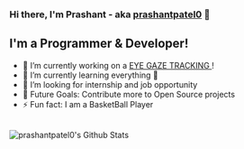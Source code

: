 ### Hi there, I'm Prashant  - aka [prashantpatel0][github] 👋

## I'm a Programmer & Developer!
- 🔭 I’m currently working on a [EYE GAZE TRACKING ][website]!
- 🌱 I’m currently learning everything 🤣
- 👯 I’m looking for internship and job opportunity
- 🥅 Future Goals: Contribute more to Open Source projects
- ⚡ Fun fact: I am a BasketBall Player
<br />
<img align="left" alt="prashantpatel0's Github Stats" src="https://github-readme-stats.vercel.app/api?username=prashantpatel0&show_icons=true&hide_border=true" />

[website]: https://github.com/prashantpatel0/EyeGazeTrackingRepo
[github]: https://github.com/prashantpatel0
[twitter]: https://twitter.com/prashantpatel54
[youtube]: https://youtube.com/
[instagram]: https://instagram.com/___prashant___patel___
[linkedin]: https://www.linkedin.com/in/prashant-kumar-web-developer-pune/

